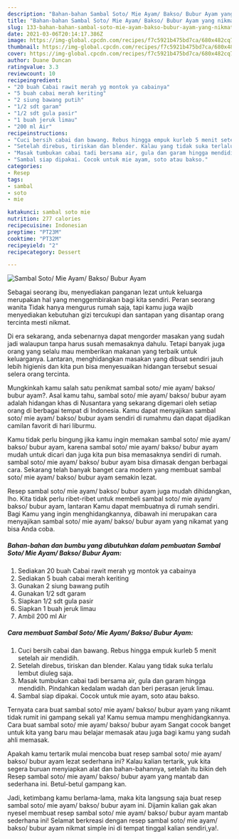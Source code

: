 ```yaml
---
description: "Bahan-bahan Sambal Soto/ Mie Ayam/ Bakso/ Bubur Ayam yang nikmat Untuk Jualan"
title: "Bahan-bahan Sambal Soto/ Mie Ayam/ Bakso/ Bubur Ayam yang nikmat Untuk Jualan"
slug: 133-bahan-bahan-sambal-soto-mie-ayam-bakso-bubur-ayam-yang-nikmat-untuk-jualan
date: 2021-03-06T20:14:17.386Z
image: https://img-global.cpcdn.com/recipes/f7c5921b475bd7ca/680x482cq70/sambal-soto-mie-ayam-bakso-bubur-ayam-foto-resep-utama.jpg
thumbnail: https://img-global.cpcdn.com/recipes/f7c5921b475bd7ca/680x482cq70/sambal-soto-mie-ayam-bakso-bubur-ayam-foto-resep-utama.jpg
cover: https://img-global.cpcdn.com/recipes/f7c5921b475bd7ca/680x482cq70/sambal-soto-mie-ayam-bakso-bubur-ayam-foto-resep-utama.jpg
author: Duane Duncan
ratingvalue: 3.3
reviewcount: 10
recipeingredient:
- "20 buah Cabai rawit merah yg montok ya cabainya"
- "5 buah cabai merah keriting"
- "2 siung bawang putih"
- "1/2 sdt garam"
- "1/2 sdt gula pasir"
- "1 buah jeruk limau"
- "200 ml Air"
recipeinstructions:
- "Cuci bersih cabai dan bawang. Rebus hingga empuk kurleb 5 menit setelah air mendidih."
- "Setelah direbus, tiriskan dan blender. Kalau yang tidak suka terlalu lembut diuleg saja."
- "Masak tumbukan cabai tadi bersama air, gula dan garam hingga mendidih. Pindahkan kedalam wadah dan beri perasan jeruk limau."
- "Sambal siap dipakai. Cocok untuk mie ayam, soto atau bakso."
categories:
- Resep
tags:
- sambal
- soto
- mie

katakunci: sambal soto mie 
nutrition: 277 calories
recipecuisine: Indonesian
preptime: "PT23M"
cooktime: "PT32M"
recipeyield: "2"
recipecategory: Dessert

---
```



![Sambal Soto/ Mie Ayam/ Bakso/ Bubur Ayam](https://img-global.cpcdn.com/recipes/f7c5921b475bd7ca/680x482cq70/sambal-soto-mie-ayam-bakso-bubur-ayam-foto-resep-utama.jpg)

Sebagai seorang ibu, menyediakan panganan lezat untuk keluarga merupakan hal yang menggembirakan bagi kita sendiri. Peran seorang  wanita Tidak hanya mengurus rumah saja, tapi kamu juga wajib menyediakan kebutuhan gizi tercukupi dan santapan yang disantap orang tercinta mesti nikmat.

Di era  sekarang, anda sebenarnya dapat mengorder masakan yang sudah jadi walaupun tanpa harus susah memasaknya dahulu. Tetapi banyak juga orang yang selalu mau memberikan makanan yang terbaik untuk keluarganya. Lantaran, menghidangkan masakan yang dibuat sendiri jauh lebih higienis dan kita pun bisa menyesuaikan hidangan tersebut sesuai selera orang tercinta. 



Mungkinkah kamu salah satu penikmat sambal soto/ mie ayam/ bakso/ bubur ayam?. Asal kamu tahu, sambal soto/ mie ayam/ bakso/ bubur ayam adalah hidangan khas di Nusantara yang sekarang digemari oleh setiap orang di berbagai tempat di Indonesia. Kamu dapat menyajikan sambal soto/ mie ayam/ bakso/ bubur ayam sendiri di rumahmu dan dapat dijadikan camilan favorit di hari liburmu.

Kamu tidak perlu bingung jika kamu ingin memakan sambal soto/ mie ayam/ bakso/ bubur ayam, karena sambal soto/ mie ayam/ bakso/ bubur ayam mudah untuk dicari dan juga kita pun bisa memasaknya sendiri di rumah. sambal soto/ mie ayam/ bakso/ bubur ayam bisa dimasak dengan berbagai cara. Sekarang telah banyak banget cara modern yang membuat sambal soto/ mie ayam/ bakso/ bubur ayam semakin lezat.

Resep sambal soto/ mie ayam/ bakso/ bubur ayam juga mudah dihidangkan, lho. Kita tidak perlu ribet-ribet untuk membeli sambal soto/ mie ayam/ bakso/ bubur ayam, lantaran Kamu dapat membuatnya di rumah sendiri. Bagi Kamu yang ingin menghidangkannya, dibawah ini merupakan cara menyajikan sambal soto/ mie ayam/ bakso/ bubur ayam yang nikamat yang bisa Anda coba.

<!--inarticleads1-->

##### Bahan-bahan dan bumbu yang dibutuhkan dalam pembuatan Sambal Soto/ Mie Ayam/ Bakso/ Bubur Ayam:

1. Sediakan 20 buah Cabai rawit merah yg montok ya cabainya
1. Sediakan 5 buah cabai merah keriting
1. Gunakan 2 siung bawang putih
1. Gunakan 1/2 sdt garam
1. Siapkan 1/2 sdt gula pasir
1. Siapkan 1 buah jeruk limau
1. Ambil 200 ml Air




<!--inarticleads2-->

##### Cara membuat Sambal Soto/ Mie Ayam/ Bakso/ Bubur Ayam:

1. Cuci bersih cabai dan bawang. Rebus hingga empuk kurleb 5 menit setelah air mendidih.
1. Setelah direbus, tiriskan dan blender. Kalau yang tidak suka terlalu lembut diuleg saja.
1. Masak tumbukan cabai tadi bersama air, gula dan garam hingga mendidih. Pindahkan kedalam wadah dan beri perasan jeruk limau.
1. Sambal siap dipakai. Cocok untuk mie ayam, soto atau bakso.




Ternyata cara buat sambal soto/ mie ayam/ bakso/ bubur ayam yang nikamt tidak rumit ini gampang sekali ya! Kamu semua mampu menghidangkannya. Cara buat sambal soto/ mie ayam/ bakso/ bubur ayam Sangat cocok banget untuk kita yang baru mau belajar memasak atau juga bagi kamu yang sudah ahli memasak.

Apakah kamu tertarik mulai mencoba buat resep sambal soto/ mie ayam/ bakso/ bubur ayam lezat sederhana ini? Kalau kalian tertarik, yuk kita segera buruan menyiapkan alat dan bahan-bahannya, setelah itu bikin deh Resep sambal soto/ mie ayam/ bakso/ bubur ayam yang mantab dan sederhana ini. Betul-betul gampang kan. 

Jadi, ketimbang kamu berlama-lama, maka kita langsung saja buat resep sambal soto/ mie ayam/ bakso/ bubur ayam ini. Dijamin kalian gak akan nyesel membuat resep sambal soto/ mie ayam/ bakso/ bubur ayam mantab sederhana ini! Selamat berkreasi dengan resep sambal soto/ mie ayam/ bakso/ bubur ayam nikmat simple ini di tempat tinggal kalian sendiri,ya!.

